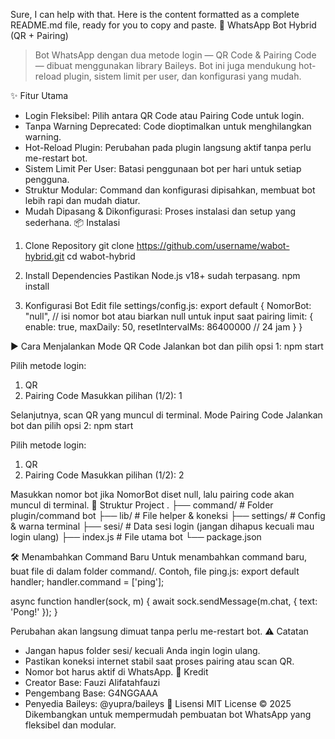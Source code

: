 Sure, I can help with that. Here is the content formatted as a complete README.md file, ready for you to copy and paste.
🤖 WhatsApp Bot Hybrid (QR + Pairing)
> Bot WhatsApp dengan dua metode login — QR Code & Pairing Code — dibuat menggunakan library Baileys. Bot ini juga mendukung hot-reload plugin, sistem limit per user, dan konfigurasi yang mudah.
> 
✨ Fitur Utama
 * Login Fleksibel: Pilih antara QR Code atau Pairing Code untuk login.
 * Tanpa Warning Deprecated: Code dioptimalkan untuk menghilangkan warning.
 * Hot-Reload Plugin: Perubahan pada plugin langsung aktif tanpa perlu me-restart bot.
 * Sistem Limit Per User: Batasi penggunaan bot per hari untuk setiap pengguna.
 * Struktur Modular: Command dan konfigurasi dipisahkan, membuat bot lebih rapi dan mudah diatur.
 * Mudah Dipasang & Dikonfigurasi: Proses instalasi dan setup yang sederhana.
📦 Instalasi
1. Clone Repository
git clone https://github.com/username/wabot-hybrid.git
cd wabot-hybrid

2. Install Dependencies
Pastikan Node.js v18+ sudah terpasang.
npm install

3. Konfigurasi Bot
Edit file settings/config.js:
export default {
    NomorBot: "null", // isi nomor bot atau biarkan null untuk input saat pairing
    limit: {
        enable: true,
        maxDaily: 50,
        resetIntervalMs: 86400000 // 24 jam
    }
}

▶️ Cara Menjalankan
Mode QR Code
Jalankan bot dan pilih opsi 1:
npm start

Pilih metode login:
1. QR
2. Pairing Code
Masukkan pilihan (1/2): 1

Selanjutnya, scan QR yang muncul di terminal.
Mode Pairing Code
Jalankan bot dan pilih opsi 2:
npm start

Pilih metode login:
1. QR
2. Pairing Code
Masukkan pilihan (1/2): 2

Masukkan nomor bot jika NomorBot diset null, lalu pairing code akan muncul di terminal.
📂 Struktur Project
.
├── command/              # Folder plugin/command bot
├── lib/                  # File helper & koneksi
├── settings/             # Config & warna terminal
├── sesi/                 # Data sesi login (jangan dihapus kecuali mau login ulang)
├── index.js              # File utama bot
└── package.json

🛠 Menambahkan Command Baru
Untuk menambahkan command baru, buat file di dalam folder command/.
Contoh, file ping.js:
export default handler;
handler.command = ['ping'];

async function handler(sock, m) {
    await sock.sendMessage(m.chat, { text: 'Pong!' });
}

Perubahan akan langsung dimuat tanpa perlu me-restart bot.
⚠️ Catatan
 * Jangan hapus folder sesi/ kecuali Anda ingin login ulang.
 * Pastikan koneksi internet stabil saat proses pairing atau scan QR.
 * Nomor bot harus aktif di WhatsApp.
👥 Kredit
 * Creator Base: Fauzi Alifatahfauzi
 * Pengembang Base: G4NGGAAA
 * Penyedia Baileys: @yupra/baileys
📜 Lisensi
MIT License © 2025
Dikembangkan untuk mempermudah pembuatan bot WhatsApp yang fleksibel dan modular.

